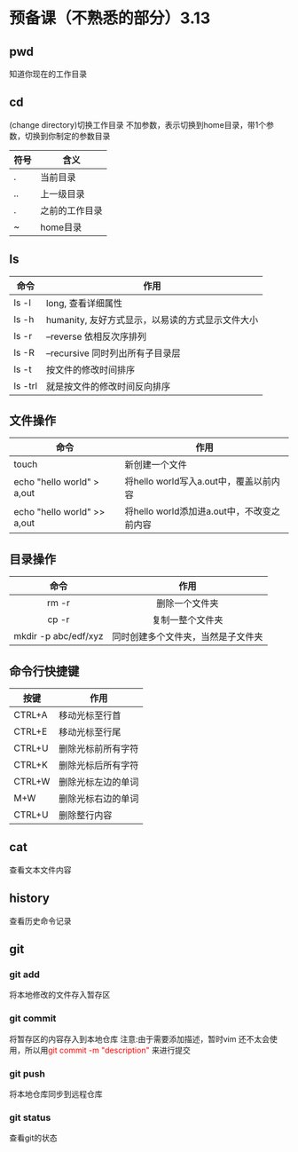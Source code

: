 # 预备课（不熟悉的部分）3.13
## pwd 
知道你现在的工作目录
## cd
(change directory)切换工作目录
不加参数，表示切换到home目录，带1个参数，切换到你制定的参数目录

符号|含义
---|---
. | 当前目录
..| 上一级目录
. |之前的工作目录
~ |home目录
## ls

命令 | 作用
---|---
ls -l | long, 查看详细属性
ls -h | humanity, 友好方式显示，以易读的方式显示文件大小 
ls -r | –reverse 依相反次序排列 
ls -R | –recursive 同时列出所有子目录层 
ls -t | 按文件的修改时间排序 
ls -trl | 就是按文件的修改时间反向排序 
## 文件操作
命令 | 作用
---|---
touch | 新创建一个文件
echo "hello world" > a,out | 将hello world写入a.out中，覆盖以前内容
echo "hello world" >> a,out | 将hello world添加进a.out中，不改变之前内容
## 目录操作
命令 | 作用
:-:|:-:
rm -r | 删除一个文件夹 
cp -r | 复制一整个文件夹
mkdir -p abc/edf/xyz | 同时创建多个文件夹，当然是子文件夹
## 命令行快捷键
按键 | 作用
---|---
CTRL+A | 移动光标至行首
CTRL+E | 移动光标至行尾
CTRL+U | 删除光标前所有字符
CTRL+K | 删除光标后所有字符
CTRL+W | 删除光标左边的单词
M+W | 删除光标右边的单词
CTRL+U | 删除整行内容
## cat 
查看文本文件内容
## history
查看历史命令记录
## git
### git add 
将本地修改的文件存入暂存区
### git commit
将暂存区的内容存入到本地仓库
注意:由于需要添加描述，暂时vim 还不太会使用，所以用<font color=red>git commit -m "description"</font> 来进行提交

### git push
将本地仓库同步到远程仓库
### git status
查看git的状态
